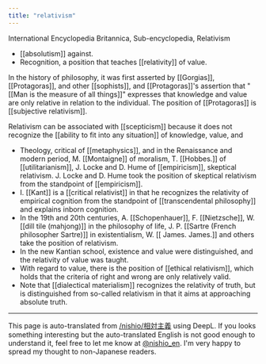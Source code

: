 ```yaml
---
title: "relativism"
---
```


International Encyclopedia Britannica, Sub-encyclopedia, Relativism

- [[absolutism]] against.
- Recognition, a position that teaches [[relativity]] of value.

In the history of philosophy, it was first asserted by [[Gorgias]], [[Protagoras]], and other [[sophists]], and [[Protagoras]]'s assertion that "[[Man is the measure of all things]]" expresses that knowledge and value are only relative in relation to the individual. The position of [[Protagoras]] is [[subjective relativism]].

Relativism can be associated with [[scepticism]] because it does not recognize the [[ability to fit into any situation]] of knowledge, value, and
- Theology, critical of [[metaphysics]], and in the Renaissance and modern period, M. [[Montaigne]] of moralism, T. [[Hobbes.]] of [[utilitarianism]], J. Locke and D. Hume of [[empiricism]], skeptical relativism. J. Locke and D. Hume took the position of skeptical relativism from the standpoint of [[empiricism]].
- I. [[Kant]] is a [[critical relativist]] in that he recognizes the relativity of empirical cognition from the standpoint of [[transcendental philosophy]] and explains inborn cognition.
- In the 19th and 20th centuries, A. [[Schopenhauer]], F. [[Nietzsche]], W. [[dill tile (mahjong)]] in the philosophy of life, J. P. [[Sartre (French philosopher Sartre)]] in existentialism, W. [[ James. James.]] and others take the position of relativism.
- In the new Kantian school, existence and value were distinguished, and the relativity of value was taught.
- With regard to value, there is the position of [[ethical relativism]], which holds that the criteria of right and wrong are only relatively valid.
- Note that [[dialectical materialism]] recognizes the relativity of truth, but is distinguished from so-called relativism in that it aims at approaching absolute truth.

---
This page is auto-translated from [/nishio/相対主義](https://scrapbox.io/nishio/相対主義) using DeepL. If you looks something interesting but the auto-translated English is not good enough to understand it, feel free to let me know at [@nishio_en](https://twitter.com/nishio_en). I'm very happy to spread my thought to non-Japanese readers.
